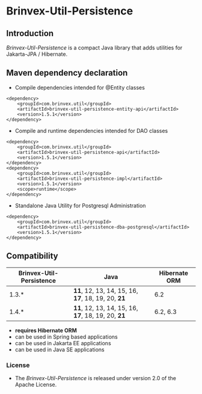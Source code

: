 # Brinvex-Util-Persistence

## Introduction

_Brinvex-Util-Persistence_ is a compact Java library that adds utilities for Jakarta-JPA / Hibernate.


## Maven dependency declaration
- Compile dependencies intended for @Entity classes 
````
<dependency>
    <groupId>com.brinvex.util</groupId>
    <artifactId>brinvex-util-persistence-entity-api</artifactId>
    <version>1.5.1</version>
</dependency>
````
- Compile and runtime dependencies intended for DAO classes
````
<dependency>
    <groupId>com.brinvex.util</groupId>
    <artifactId>brinvex-util-persistence-api</artifactId>
    <version>1.5.1</version>
</dependency>
<dependency>
    <groupId>com.brinvex.util</groupId>
    <artifactId>brinvex-util-persistence-impl</artifactId>
    <version>1.5.1</version>
    <scope>runtime</scope>
</dependency>
````
- Standalone Java Utility for Postgresql Administration
````
<dependency>
    <groupId>com.brinvex.util</groupId>
    <artifactId>brinvex-util-persistence-dba-postgresql</artifactId>
    <version>1.5.1</version>
</dependency>
````

## Compatibility

| Brinvex-Util-Persistence | Java                                                       | Hibernate ORM | 
|--------------------------|------------------------------------------------------------|---------------|
| 1.3.*                    | **11**, 12, 13, 14, 15, 16, **17**, 18, 19, 20, **21**     | 6.2           | 
| 1.4.*                    | **11**, 12, 13, 14, 15, 16, **17**, 18, 19, 20, **21**     | 6.2, 6.3      | 

- **requires Hibernate ORM**
- can be used in Spring based applications
- can be used in Jakarta EE applications
- can be used in Java SE applications


### License

- The _Brinvex-Util-Persistence_ is released under version 2.0 of the Apache License.
